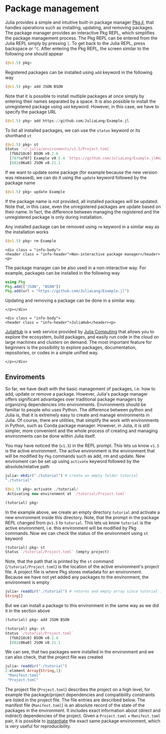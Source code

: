 # Package management

Julia provides a simple and intuitive built-in package manager [Pkg.jl](https://julialang.github.io/Pkg.jl/v1/), that handles operations such as installing, updating, and removing packages. The package manager provides an interactive Pkg REPL, which simplifies the package management process. The Pkg REPL can be entered from the Julia REPL simply by pressing `]`. To get back to the Julia REPL, press backspace or `^C`. After entering the Pkg REPL, the screen similar to the following one should appear

```julia
(@v1.5) pkg>
```

Registered packages can be installed using `add` keyword in the following way

```julia
(@v1.5) pkg> add JSON BSON
```

Note that it is possible to install multiple packages at once simply by entering their names separated by a space. It is also possible to install the unregistered package using `add` keyword. However, in this case, we have to specify the package URL

```julia
(@v1.5) pkg> add https://github.com/JuliaLang/Example.jl
```

To list all installed packages, we can use the `status` keyword or its shorthand `st`

```julia
(@v1.5) pkg> st
Status `~/.julia/environments/v1.5/Project.toml`
  [fbb218c0] BSON v0.2.6
  [7876af07] Example v0.5.4 `https://github.com/JuliaLang/Example.jl#master`
  [682c06a0] JSON v0.21.1
```

If we want to update some package (for example because the new version was released), we can do it using the `update` keyword followed by the package name

```julia
(@v1.5) pkg> update Example
```

If the package name is not provided, all installed packages will be updated. Note that, in this case, even the unregistered packages are update based on their name. In fact, the difference between managing the registered and the unregistered package is only during installation.

Any installed package can be removed using `rm` keyword in a similar way as the installation works

```julia
(@v1.5) pkg> rm Example
```

```@raw html
<div class = "info-body">
<header class = "info-header">Non-interactive package manager</header><p>
```

The package manager can be also used in a non-interactive way. For example, packages can be installed in the following way

```julia
using Pkg
Pkg.add(["JSON", "BSON"])
Pkg.add(url = "https://github.com/JuliaLang/Example.jl")
```

Updating and removing a package can be done in a similar way.

```@raw html
</p></div>
```

```@raw html
<div class = "info-body">
<header class = "info-header">JuliaHub</header><p>
```

[JuliaHub](https://juliahub.com) is a web service provided by [Julia Computing](https://juliacomputing.com/) that allows you to explore the ecosystem, build packages, and easily run code in the cloud on large machines and clusters on demand. The most important feature for beginners is the possibility to explore packages, documentation, repositories, or codes in a simple unified way.

```@raw html
</p></div>
```

## Enviroments

So far, we have dealt with the basic management of packages, i.e. how to add, update or remove a package. However, Julia's package manager offers significant advantages over traditional package managers by organizing dependencies into environments. Environments should be familiar to people who uses Python. The difference between python and Julia is, that it is extremely easy to create and manage environments in Julia. Of course, there are utilities, that simplify the work with environments in Python, such as Conda package manager. However, in Julia, it is still simpler, more convenient and the whole process of creating and managing environments can be done within Julia itself.

You may have noticed the (`v1.5`) in the REPL prompt. This lets us know `v1.5` is the active environment. The active environment is the environment that will be modified by `Pkg` commands such as add, rm and update. New enviroment can be set up using `activate` keyword followed by the absolute/relative path

```julia
julia> mkdir("./tutorial") # create an empty folder tutorial
"./tutorial"

(@v1.5) pkg> activate ./tutorial/
 Activating new environment at `/tutorial/Project.toml`

(tutorial) pkg>
```

In the example above, we create an empty directory `tutorial` and activate a new environment inside this directory. Note, that the prompt in the package REPL changed from `@v1.5` to `tutorial`. This lets us know `tutorial` is the active environment, i.e. this environment will be modified by Pkg commands. Now we can check the status of the environment using `st` keyword

```julia
(tutorial) pkg> st
Status `/tutorial/Project.toml` (empty project)
```

Note, that the path that is printed by the `st` command (`/tutorial/Project.toml`) is the location of the active environment's project file. A project file is where Pkg stores metadata for an environment. Because we have not yet added any packages to the environment, the environment is empty

```julia
julia> readdir("./tutorial") # returns and empty array since tutorial is an empty folder
String[]
```

But we can install a package to this environment in the same way as we did it in the section above

```julia
(tutorial) pkg> add JSON BSON

(tutorial) pkg> st
Status `/tutorial/Project.toml`
  [fbb218c0] BSON v0.2.6
  [682c06a0] JSON v0.21.1
```

We can see, that two packages were installed in the environment and we can also check, that the project file was created

```julia
julia> readdir("./tutorial")
2-element Array{String,1}:
 "Manifest.toml"
 "Project.toml"
```

The project file (`Project.toml`) describes the project on a high level, for example the package/project dependencies and compatibility constraints are listed in the project file. The file entries are described below. The manifest file (`Manifest.toml`) is an absolute record of the state of the packages in the environment. It includes exact information about (direct and indirect) dependencies of the project. Given a `Project.toml` + `Manifest.toml` pair, it is possible to [instantiate](https://julialang.github.io/Pkg.jl/v1/api/#Pkg.instantiate) the exact same package environment, which is very useful for reproducibility.
